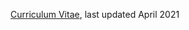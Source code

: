 [Curriculum Vitae](https://github.com/frprado/cv/raw/master/CVnovember2018.pdf), last updated April 2021
